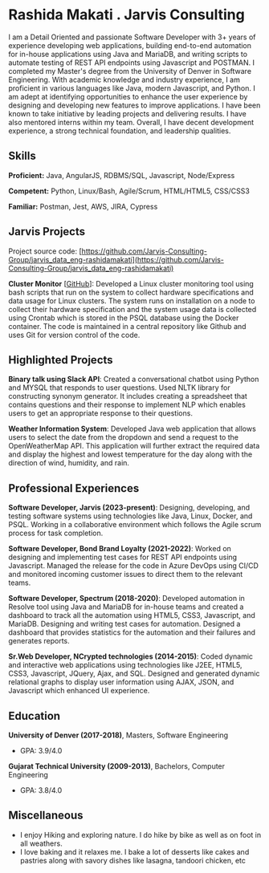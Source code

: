 # Rashida Makati . Jarvis Consulting

I am a Detail Oriented and passionate Software Developer with 3+ years of experience developing web applications, building end-to-end automation for in-house applications using Java and MariaDB, and writing scripts to automate testing of REST API endpoints using Javascript and POSTMAN. I completed my Master's degree from the University of Denver in Software Engineering. With academic knowledge and industry experience, I am proficient in various languages like Java, modern Javascript, and Python. I am adept at identifying opportunities to enhance the user experience by designing and developing new features to improve applications. I have been known to take initiative by leading projects and delivering results. I have also mentored interns within my team. Overall, I have decent development experience, a strong technical foundation, and leadership qualities.

## Skills

**Proficient:** Java, AngularJS, RDBMS/SQL, Javascript, Node/Express

**Competent:** Python, Linux/Bash, Agile/Scrum, HTML/HTML5, CSS/CSS3

**Familiar:** Postman, Jest, AWS, JIRA, Cypress

## Jarvis Projects

Project source code: [https://github.com/Jarvis-Consulting-Group/jarvis_data_eng-rashidamakati](https://github.com/Jarvis-Consulting-Group/jarvis_data_eng-rashidamakati)


**Cluster Monitor** [[GitHub](https://github.com/Jarvis-Consulting-Group/jarvis_data_eng-rashidamakati/tree/master/linux_sql)]: Developed a Linux cluster monitoring tool using bash scripts that run on the system to collect hardware specifications and data usage for Linux clusters. The system runs on installation on a node to collect their hardware specification and the system usage data is collected using Crontab which is stored in the PSQL database using the Docker container. The code is maintained in a central repository like Github and uses Git for version control of the code.


## Highlighted Projects
**Binary talk using Slack API**: Created a conversational chatbot using Python and MYSQL that responds to user questions. Used NLTK library for constructing synonym generator. It includes creating a spreadsheet that contains questions and their response to implement NLP which enables users to get an appropriate response to their questions.

**Weather Information System**: Developed Java web application that allows users to select the date from the dropdown and send a request to the OpenWeatherMap API. This application will further extract the required data and display the highest and lowest temperature for the day along with the direction of wind, humidity, and rain.


## Professional Experiences

**Software Developer, Jarvis (2023-present)**: Designing, developing, and testing software systems using technologies like Java, Linux, Docker, and PSQL. Working in a collaborative environment which follows the Agile scrum process for task completion.

**Software Developer, Bond Brand Loyalty (2021-2022)**: Worked on designing and implementing test cases for REST API endpoints using Javascript. Managed the release for the code in Azure DevOps using CI/CD and monitored incoming customer issues to direct them to the relevant teams.

**Software Developer, Spectrum (2018-2020)**: Developed automation in Resolve tool using Java and MariaDB for in-house teams and created a dashboard to track all the automation using HTML5, CSS3, Javascript, and MariaDB. Designing and writing test cases for automation. Designed a dashboard that provides statistics for the automation and their failures and generates reports.

**Sr.Web Developer, NCrypted technologies (2014-2015)**: Coded dynamic and interactive web applications using technologies like J2EE, HTML5, CSS3, Javascript, JQuery, Ajax, and SQL. Designed and generated dynamic relational graphs to display user information using AJAX, JSON, and Javascript which enhanced UI experience.


## Education
**University of Denver (2017-2018)**, Masters, Software Engineering
- GPA: 3.9/4.0

**Gujarat Technical University (2009-2013)**, Bachelors, Computer Engineering
- GPA: 3.8/4.0


## Miscellaneous
- I enjoy Hiking and exploring nature. I do hike by bike as well as on foot in all weathers.
- I love baking and it relaxes me. I bake a lot of desserts like cakes and pastries along with savory dishes like lasagna, tandoori chicken, etc